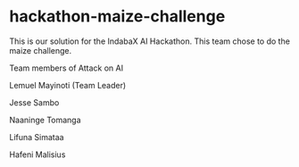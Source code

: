 # hackathon-maize-challenge

This is our solution for the IndabaX AI Hackathon. This team chose to do the maize challenge.

Team members of Attack on AI

Lemuel Mayinoti (Team Leader)

Jesse Sambo

Naaninge Tomanga

Lifuna Simataa

Hafeni Malisius
